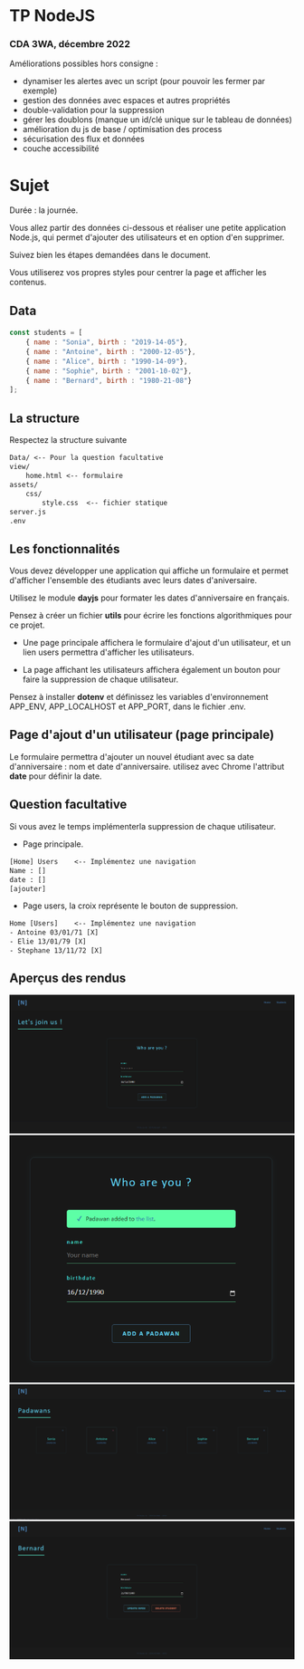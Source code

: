 # TP NodeJS 
### CDA 3WA, décembre 2022
Améliorations possibles hors consigne : 
- dynamiser les alertes avec un script (pour pouvoir les fermer par exemple)
- gestion des données avec espaces et autres propriétés
- double-validation pour la suppression
- gérer les doublons (manque un id/clé unique sur le tableau de données)
- amélioration du js de base / optimisation des process
- sécurisation des flux et données
- couche accessibilité

# Sujet

Durée : la journée.

Vous allez partir des données ci-dessous et réaliser une petite application Node.js, qui permet d'ajouter des utilisateurs et en option d'en supprimer.

Suivez bien les étapes demandées dans le document.

Vous utiliserez vos propres styles pour centrer la page et afficher les contenus.

## Data

```js
const students = [
    { name : "Sonia", birth : "2019-14-05"},
    { name : "Antoine", birth : "2000-12-05"},
    { name : "Alice", birth : "1990-14-09"},
    { name : "Sophie", birth : "2001-10-02"},
    { name : "Bernard", birth : "1980-21-08"}
];
```

## La structure

Respectez la structure suivante

```text
Data/ <-- Pour la question facultative
view/
    home.html <-- formulaire
assets/
    css/
        style.css  <-- fichier statique
server.js
.env
```

## Les fonctionnalités 

Vous devez développer une application qui affiche un formulaire et permet d'afficher l'ensemble des étudiants avec leurs dates d'aniversaire. 

Utilisez le module **dayjs** pour formater les dates d'anniversaire en français. 

Pensez à créer un fichier **utils** pour écrire les fonctions algorithmiques pour ce projet.

- Une page principale affichera le formulaire d'ajout d'un utilisateur, et un lien users permettra d'afficher les utilisateurs.

- La page affichant les utilisateurs affichera également un bouton pour faire la suppression de chaque utilisateur.

Pensez à installer **dotenv** et définissez les variables d'environnement APP_ENV, APP_LOCALHOST et APP_PORT, dans le fichier .env.

## Page d'ajout d'un utilisateur (page principale)

Le formulaire permettra d'ajouter un nouvel étudiant avec sa date d'anniversaire : nom et date d'anniversaire. utilisez avec Chrome l'attribut **date** pour définir la date.

## Question facultative

Si vous avez le temps implémenterla suppression de chaque utilisateur.

- Page principale.

```text
[Home] Users    <-- Implémentez une navigation
Name : []
date : []
[ajouter]
```

- Page users, la croix représente le bouton de suppression.

```text
Home [Users]    <-- Implémentez une navigation
- Antoine 03/01/71 [X]
- Elie 13/01/79 [X]
- Stephane 13/11/72 [X]
```

## Aperçus des rendus

![Page d'accueil](./assets/images/home.png)
![Notification d'édition](./assets/images/notification.png)
![Liste des étudiants](./assets/images/students.png)
![Page d'édition d'un étudiant](./assets/images/edit.png)